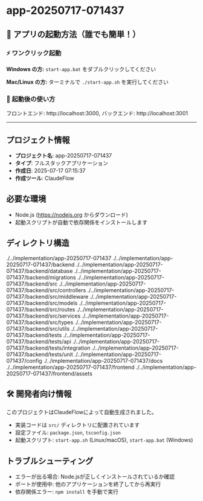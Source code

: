 # app-20250717-071437

## 🚀 アプリの起動方法（誰でも簡単！）

### ⚡ ワンクリック起動

**Windows の方:**
`start-app.bat` をダブルクリックしてください

**Mac/Linux の方:**
ターミナルで `./start-app.sh` を実行してください

### 📱 起動後の使い方
フロントエンド: http://localhost:3000, バックエンド: http://localhost:3001

---

## プロジェクト情報
- **プロジェクト名**: app-20250717-071437
- **タイプ**: フルスタックアプリケーション
- **作成日**: 2025-07-17 07:15:37
- **作成ツール**: ClaudeFlow

## 必要な環境
- Node.js (https://nodejs.org からダウンロード)
- 起動スクリプトが自動で依存関係をインストールします

## ディレクトリ構造
./../implementation/app-20250717-071437
./../implementation/app-20250717-071437/backend
./../implementation/app-20250717-071437/backend/database
./../implementation/app-20250717-071437/backend/migrations
./../implementation/app-20250717-071437/backend/src
./../implementation/app-20250717-071437/backend/src/controllers
./../implementation/app-20250717-071437/backend/src/middleware
./../implementation/app-20250717-071437/backend/src/models
./../implementation/app-20250717-071437/backend/src/routes
./../implementation/app-20250717-071437/backend/src/services
./../implementation/app-20250717-071437/backend/src/types
./../implementation/app-20250717-071437/backend/src/utils
./../implementation/app-20250717-071437/backend/tests
./../implementation/app-20250717-071437/backend/tests/api
./../implementation/app-20250717-071437/backend/tests/integration
./../implementation/app-20250717-071437/backend/tests/unit
./../implementation/app-20250717-071437/config
./../implementation/app-20250717-071437/docs
./../implementation/app-20250717-071437/frontend
./../implementation/app-20250717-071437/frontend/assets

## 🛠️ 開発者向け情報
このプロジェクトはClaudeFlowによって自動生成されました。
- 実装コードは `src/` ディレクトリに配置されています
- 設定ファイル: `package.json`, `tsconfig.json`
- 起動スクリプト: `start-app.sh` (Linux/macOS), `start-app.bat` (Windows)

## トラブルシューティング
- エラーが出る場合: Node.jsが正しくインストールされているか確認
- ポートが使用中: 他のアプリケーションを終了してから再実行
- 依存関係エラー: `npm install` を手動で実行

